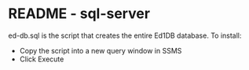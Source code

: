 # README - sql-server

ed-db.sql is the script that creates the entire Ed1DB database. To install:

  - Copy the script into a new query window in SSMS
  - Click Execute